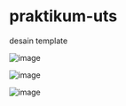 # praktikum-uts
 desain template 
 
 ![image](https://user-images.githubusercontent.com/56473376/116973787-3d409e80-ace7-11eb-995f-c5105befdfd3.png)

![image](https://user-images.githubusercontent.com/56473376/116973814-492c6080-ace7-11eb-98ff-977be7627509.png)
 
 ![image](https://user-images.githubusercontent.com/56473376/116973856-5a756d00-ace7-11eb-9d39-8a8bb9144819.png)

